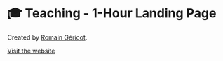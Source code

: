 # 🎓  Teaching - 1-Hour Landing Page

Created by [Romain Géricot](https://www.romaingericot.fr).

[Visit the website](https://romaingericot.github.io/landing)
